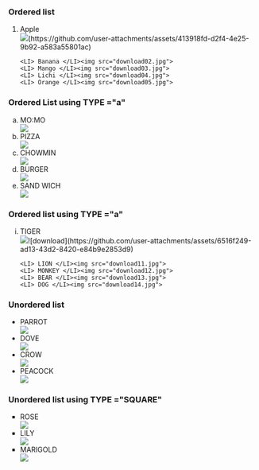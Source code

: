 

<HTML>
<HEAD><TITLE> Demonstration of ordered and unordered list
</TITLE></HEAD>
	<H3> Ordered list </H3>
<OL>
	<LI> Apple </LI><img src="download01.jpg">(https://github.com/user-attachments/assets/413918fd-d2f4-4e25-9b92-a583a55801ac)

	<LI> Banana </LI><img src="download02.jpg">
	<LI> Mango </LI><img src="download03.jpg">
	<LI> Lichi </LI><img src="download04.jpg">
	<LI> Orange </LI><img src="download05.jpg">
</OL>
<H3> Ordered List using TYPE ="a" </H3>
<OL TYPE="a">
	<LI> MO:MO </LI><img src="download06.jpg">
	<LI> PIZZA </LI><img src="download07.jpg">
	<LI> CHOWMIN </LI><img src="download08.jpg">
	<LI> BURGER </LI><img src="download09.jpg">
	<LI> SAND WICH </LI><img src="download10.jpg">
</OL>
<H3> Ordered list using TYPE ="a"</H3>
<OL TYPE="i">
	<LI> TIGER </LI><img src="download.jpg">![download](https://github.com/user-attachments/assets/6516f249-ad13-43d2-8420-e84b9e2853d9)

	<LI> LION </LI><img src="download11.jpg">
	<LI> MONKEY </LI><img src="download12.jpg">
	<LI> BEAR </LI><img src="download13.jpg">
	<LI> DOG </LI><img src="download14.jpg">
</OL>
<H3> Unordered list </H3>
<UL>
	<LI> PARROT </LI><img src="download15.jpg">
	<LI> DOVE </LI><img src="download16.jpg">
	<LI> CROW </LI><img src="download17.jpg">
	<LI> PEACOCK </LI><img src="download18.jpg">
</UL>
<H3> Unordered list using TYPE ="SQUARE"</H3>
<UL TYPE="SQUARE">
	<LI> ROSE </LI><img src="download19.jpg">
	<LI> LILY </LI><img src="download20.jpg">
	<LI> MARIGOLD </LI><img src="download21.jpg">
</UL>
</BODY>
</HTML>
